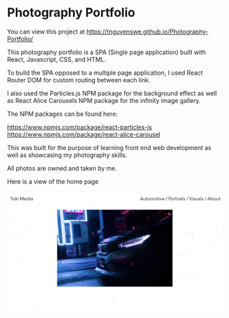 # Photography Portfolio

You can view this project at https://tnguyenswe.github.io/Photography-Portfolio/

This photography portfolio is a SPA (Single page application) built with React, Javascript, CSS, and HTML.

To build the SPA opposed to a multiple page application, I used React Router DOM for custom routing between each link.

I also used the Particles.js NPM package for the background effect as well as React Alice Carousels NPM package for the infinity image gallery.

The NPM packages can be found here:

https://www.npmjs.com/package/react-particles-js
https://www.npmjs.com/package/react-alice-carousel

This was built for the purpose of learning front end web development as well as showcasing my photography skills.

All photos are owned and taken by me.

Here is a view of the home page

<img src="./Home-Screen.png"/>
